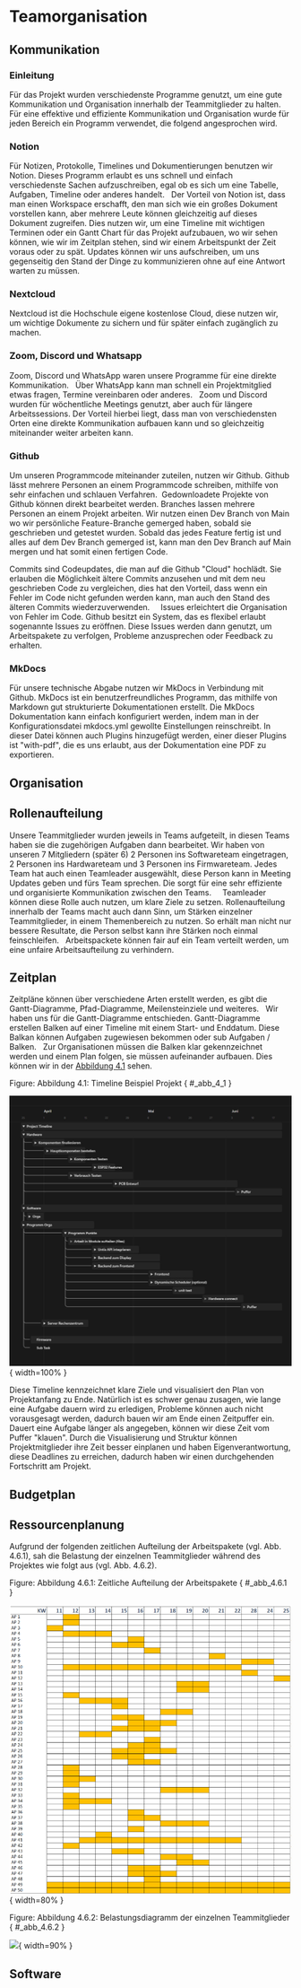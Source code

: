 # Teamorganisation

## Kommunikation  

### Einleitung
Für das Projekt wurden verschiedenste Programme genutzt, um eine gute Kommunikation und Organisation innerhalb der Teammitglieder zu halten. Für eine effektive und effiziente Kommunikation und Organisation wurde für jeden Bereich ein Programm verwendet, die folgend angesprochen wird.  

### Notion

Für Notizen, Protokolle, Timelines und Dokumentierungen benutzen wir Notion. Dieses Programm erlaubt es uns schnell und einfach verschiedenste Sachen aufzuschreiben, egal ob es sich um eine Tabelle, Aufgaben, Timeline oder anderes handelt.  
Der Vorteil von Notion ist, dass man einen Workspace erschafft, den man sich wie ein großes Dokument vorstellen kann, aber mehrere Leute können gleichzeitig auf dieses Dokument zugreifen. Dies nutzen wir, um eine Timeline mit wichtigen Terminen oder ein Gantt Chart für das Projekt aufzubauen, wo wir sehen können, wie wir im Zeitplan stehen, sind wir einem Arbeitspunkt der Zeit voraus oder zu spät. Updates können wir uns aufschreiben, um uns gegenseitig den Stand der Dinge zu kommunizieren ohne auf eine Antwort warten zu müssen. 

### Nextcloud

Nextcloud ist die Hochschule eigene kostenlose Cloud, diese nutzen wir, um wichtige Dokumente zu sichern und für später einfach zugänglich zu machen.

### Zoom, Discord und Whatsapp

Zoom, Discord und WhatsApp waren unsere Programme für eine direkte Kommunikation.  
Über WhatsApp kann man schnell ein Projektmitglied etwas fragen, Termine vereinbaren oder anderes.  
Zoom und Discord wurden für wöchentliche Meetings genutzt, aber auch für längere Arbeitssessions. Der Vorteil hierbei liegt, dass man von verschiedensten Orten eine direkte Kommunikation aufbauen kann und so gleichzeitig miteinander weiter arbeiten kann.

### Github  

Um unseren Programmcode miteinander zuteilen, nutzen wir Github. Github lässt mehrere Personen an einem Programmcode schreiben, mithilfe von sehr einfachen und schlauen Verfahren.  Gedownloadete Projekte von Github können direkt bearbeitet werden. Branches lassen mehrere Personen an einem Projekt arbeiten. Wir nutzen einen Dev Branch von Main wo wir persönliche Feature-Branche gemerged haben, sobald sie geschrieben und getestet wurden. Sobald das jedes Feature fertig ist und alles auf dem Dev Branch gemerged ist, kann man den Dev Branch auf Main mergen und hat somit einen fertigen Code.  

Commits sind Codeupdates, die man auf die Github "Cloud" hochlädt. Sie erlauben die Möglichkeit ältere Commits anzusehen und mit dem neu geschrieben Code zu vergleichen, dies hat den Vorteil, dass wenn ein Fehler im Code nicht gefunden werden kann, man auch den Stand des älteren Commits wiederzuverwenden.  
  
Issues erleichtert die Organisation von Fehler im Code. Github besitzt ein System, das es flexibel erlaubt sogenannte Issues zu eröffnen. Diese Issues werden dann genutzt, um Arbeitspakete zu verfolgen, Probleme anzusprechen oder Feedback zu erhalten.

### MkDocs  

Für unsere technische Abgabe nutzen wir MkDocs in Verbindung mit Github. MkDocs ist ein benutzerfreundliches Programm, das mithilfe von Markdown gut strukturierte Dokumentationen erstellt. Die MkDocs Dokumentation kann einfach konfiguriert werden, indem man in der Konfigurationsdatei mkdocs.yml gewollte Einstellungen reinschreibt. In dieser Datei können auch Plugins hinzugefügt werden,  einer dieser Plugins ist "with-pdf", die es uns erlaubt, aus der Dokumentation eine PDF zu exportieren.


## Organisation  


## Rollenaufteilung  

Unsere Teammitglieder wurden jeweils in Teams aufgeteilt, in diesen Teams haben sie die zugehörigen Aufgaben dann bearbeitet. Wir haben von unseren 7 Mitgliedern (später 6) 2 Personen ins Softwareteam eingetragen, 2 Personen ins Hardwareteam und 3 Personen ins Firmwareteam. Jedes Team hat auch einen Teamleader ausgewählt, diese Person kann in Meeting Updates geben und fürs Team sprechen. Die sorgt für eine sehr effiziente und organisierte Kommunikation zwischen den Teams.  
  
Teamleader können diese Rolle auch nutzen, um klare Ziele zu setzen. Rollenaufteilung innerhalb der Teams macht auch dann Sinn, um Stärken einzelner Teammitglieder, in einem Themenbereich zu nutzen. So erhält man nicht nur bessere Resultate, die Person selbst kann ihre Stärken noch einmal feinschleifen.  
Arbeitspackete können fair auf ein Team verteilt werden, um eine unfaire Arbeitsaufteilung zu verhindern.


## Zeitplan

Zeitpläne können über verschiedene Arten erstellt werden, es gibt die Gantt-Diagramme, Pfad-Diagramme, Meilensteinziele und weiteres.  
Wir haben uns für die Gantt-Diagramme entschieden. Gantt-Diagramme erstellen Balken auf einer Timeline mit einem Start- und Enddatum. Diese Balkan können Aufgaben zugewiesen bekommen oder sub Aufgaben / Balken.  
Zur Organisationen müssen die Balken klar gekennzeichnet werden und einem Plan folgen, sie müssen aufeinander aufbauen.
Dies können wir in der [Abbildung 4.1](#_abb_4_1) sehen.

Figure: Abbildung 4.1: Timeline Beispiel Projekt { #_abb_4_1 }

![](img/PraktischeUndTheoGrund/Timeline.png){ width=100% }


Diese Timeline kennzeichnet klare Ziele und visualisiert den Plan von Projektanfang zu Ende. Natürlich ist es schwer genau zusagen, wie lange eine Aufgabe dauern wird zu erledigen, Probleme können auch nicht vorausgesagt werden, dadurch bauen wir am Ende einen Zeitpuffer ein. Dauert eine Aufgabe länger als angegeben, können wir diese Zeit vom Puffer "klauen". Durch die Visualisierung und Struktur können Projektmitglieder ihre Zeit besser einplanen und haben Eigenverantwortung, diese Deadlines zu erreichen, dadurch haben wir einen durchgehenden Fortschritt am Projekt.


## Budgetplan  


## Ressourcenplanung  

Aufgrund der folgenden zeitlichen Aufteilung der Arbeitspakete (vgl. Abb. 4.6.1), sah die Belastung der einzelnen Teammitglieder während des Projektes wie folgt aus (vgl. Abb. 4.6.2).

Figure: Abbildung 4.6.1: Zeitliche Aufteilung der Arbeitspakete { #_abb_4.6.1 }

![](img/Belastung.png){ width=80% }

Figure: Abbildung 4.6.2: Belastungsdiagramm der einzelnen Teammitglieder { #_abb_4.6.2 }

![](img/Kapazität.png){ width=90% }


## Software  

